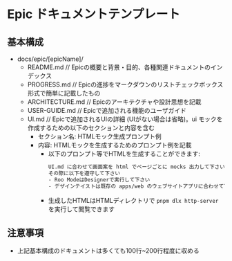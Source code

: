 # Epic ドキュメントテンプレート

## 基本構成

- docs/epic/[epicName]/
  - README.md // Epicの概要と背景・目的、各種関連ドキュメントのインデックス
  - PROGRESS.md // Epicの進捗をマークダウンのリストチェックボックス形式で簡単に記載したもの
  - ARCHITECTURE.md // Epicのアーキテクチャや設計思想を記載
  - USER-GUIDE.md // Epicで追加される機能のユーザガイド
  - UI.md // Epicで追加されるUIの詳細 (UIがない場合は省略)。ui モックを作成するための以下のセクションと内容を含む
    - セクション名: HTMLモック生成プロンプト例
    - 内容: HTMLモックを生成するためのプロンプト例を記載
      - 以下のプロンプト等でHTMLを生成することができます:
        ```html
        UI.md に合わせて画面案を html でページごとに mocks 出力して下さい
        その際に以下を遵守して下さい
        - Roo ModeはDesignerで実行して下さい
        - デザインテイストは既存の apps/web のウェブサイトアプリに合わせて下さい
        ``` 
      - 生成したHTMLはHTMLディレクトリで `pnpm dlx http-server` を実行して閲覧できます


## 注意事項

- 上記基本構成のドキュメントは多くても100行~200行程度に収める

